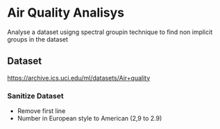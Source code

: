 # Air Quality Analisys
Analyse a dataset usigng spectral groupin technique to find non implicit groups in the dataset

## Dataset
https://archive.ics.uci.edu/ml/datasets/Air+quality

### Sanitize Dataset
* Remove first line
* Number in European style to American (2,9 to 2.9)
